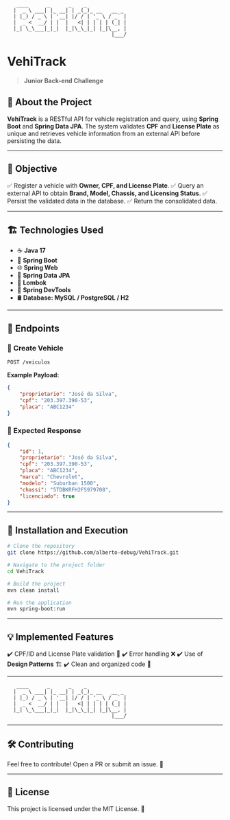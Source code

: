```ascii
   ____      _      _    _             
  |  _ \ ___| |_ __| | _(_)_ __   __ _ 
  | |_) / _ \ | '__| |/ / | '_ \ / _` |
  |  _ <  __/ | |  |   <| | | | | (_| |
  |_| \_\___|_|_|  |_|\_\_|_| |_|\__, |
                                  |___/
```

#  **VehiTrack**

> **Junior Back-end Challenge**

## 📌 **About the Project**

**VehiTrack** is a RESTful API for vehicle registration and query, using **Spring Boot** and **Spring Data JPA**. The system validates **CPF** and **License Plate** as unique and retrieves vehicle information from an external API before persisting the data.

---

## 🎯 **Objective**

✅ Register a vehicle with **Owner, CPF, and License Plate**.
✅ Query an external API to obtain **Brand, Model, Chassis, and Licensing Status**.
✅ Persist the validated data in the database.
✅ Return the consolidated data.

---

## 🏗 **Technologies Used**

- ☕ **Java 17**
- 🚀 **Spring Boot**
- 🌐 **Spring Web**
- 💾 **Spring Data JPA**
- 💾 **Lombok**
- 💾 **Spring DevTools**
- 🛢 **Database: MySQL / PostgreSQL / H2**

---

## 📡 **Endpoints**

### 🔹 Create Vehicle
```http
POST /veiculos
```
**Example Payload:**
```json
{
    "proprietario": "José da Silva",
    "cpf": "203.397.390-53",
    "placa": "ABC1234"
}
```

### 🔹 Expected Response
```json
{
    "id": 1,
    "proprietario": "José da Silva",
    "cpf": "203.397.390-53",
    "placa": "ABC1234",
    "marca": "Chevrolet",
    "modelo": "Suburban 1500",
    "chassi": "5TDBKRFH2FS979708",
    "licenciado": true
}
```

---

## 🔧 **Installation and Execution**

```sh
# Clone the repository
git clone https://github.com/alberto-debug/VehiTrack.git

# Navigate to the project folder
cd VehiTrack

# Build the project
mvn clean install

# Run the application
mvn spring-boot:run
```

---

## 💡 **Implemented Features**

✔️ CPF/ID and License Plate validation 📜
✔️ Error handling ❌
✔️ Use of **Design Patterns** 🏗
✔️ Clean and organized code 🧼

---


```ascii
   ____      _      _    _             
  |  _ \ ___| |_ __| | _(_)_ __   __ _ 
  | |_) / _ \ | '__| |/ / | '_ \ / _` |
  |  _ <  __/ | |  |   <| | | | | (_| |
  |_| \_\___|_|_|  |_|\_\_|_| |_|\__, |
                                  |___/
```

---

## 🛠 **Contributing**

Feel free to contribute! Open a PR or submit an issue. 🚀

---

## 📝 **License**

This project is licensed under the MIT License. 📜

